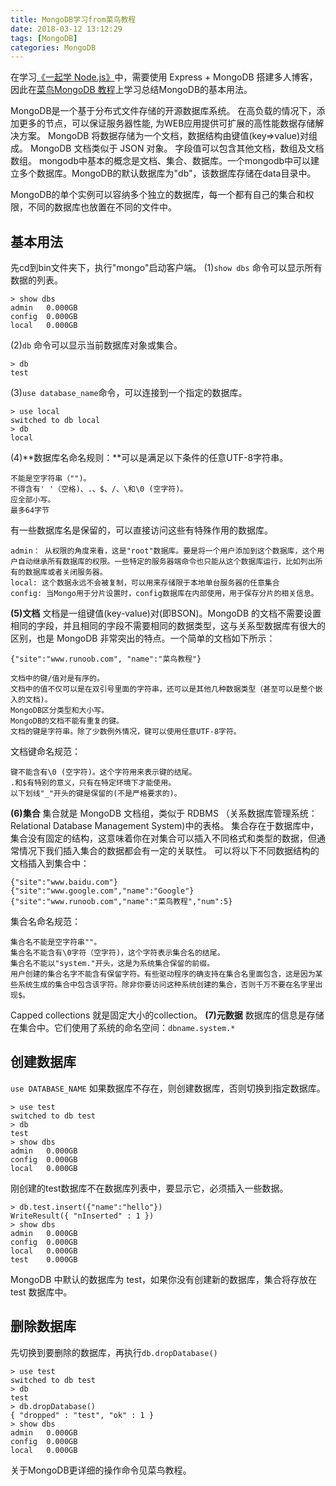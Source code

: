 ```yaml
---
title: MongoDB学习from菜鸟教程
date: 2018-03-12 13:12:29
tags: [MongoDB]
categories: MongoDB
---
```

在学习[《一起学 Node.js》](https://github.com/nswbmw/N-blog)中，需要使用 Express + MongoDB 搭建多人博客，因此在[菜鸟MongoDB 教程](http://www.runoob.com/mongodb/mongodb-tutorial.html)上学习总结MongoDB的基本用法。
<!--more-->
MongoDB是一个基于分布式文件存储的开源数据库系统。 在高负载的情况下，添加更多的节点，可以保证服务器性能, 为WEB应用提供可扩展的高性能数据存储解决方案。
MongoDB 将数据存储为一个文档，数据结构由键值(key=>value)对组成。 MongoDB 文档类似于 JSON 对象。 字段值可以包含其他文档，数组及文档数组。
mongodb中基本的概念是文档、集合、数据库。一个mongodb中可以建立多个数据库。MongoDB的默认数据库为"db"，该数据库存储在data目录中。

MongoDB的单个实例可以容纳多个独立的数据库，每一个都有自己的集合和权限，不同的数据库也放置在不同的文件中。

## 基本用法 ##
先cd到bin文件夹下，执行"mongo"启动客户端。
(1)`show dbs` 命令可以显示所有数据的列表。

	> show dbs
	admin   0.000GB
	config  0.000GB
	local   0.000GB
(2)`db` 命令可以显示当前数据库对象或集合。

	> db
	test
(3)`use database_name`命令，可以连接到一个指定的数据库。

	> use local
	switched to db local
	> db
	local
(4)**数据库名命名规则：**可以是满足以下条件的任意UTF-8字符串。

    不能是空字符串（"")。
    不得含有' '（空格)、.、$、/、\和\0 (空字符)。
    应全部小写。
    最多64字节
有一些数据库名是保留的，可以直接访问这些有特殊作用的数据库。

    admin： 从权限的角度来看，这是"root"数据库。要是将一个用户添加到这个数据库，这个用户自动继承所有数据库的权限。一些特定的服务器端命令也只能从这个数据库运行，比如列出所有的数据库或者关闭服务器。
    local: 这个数据永远不会被复制，可以用来存储限于本地单台服务器的任意集合
    config: 当Mongo用于分片设置时，config数据库在内部使用，用于保存分片的相关信息。
**(5)文档**
文档是一组键值(key-value)对(即BSON)。MongoDB 的文档不需要设置相同的字段，并且相同的字段不需要相同的数据类型，这与关系型数据库有很大的区别，也是 MongoDB 非常突出的特点。一个简单的文档如下所示：

	{"site":"www.runoob.com", "name":"菜鸟教程"}

    文档中的键/值对是有序的。
    文档中的值不仅可以是在双引号里面的字符串，还可以是其他几种数据类型（甚至可以是整个嵌入的文档)。
    MongoDB区分类型和大小写。
    MongoDB的文档不能有重复的键。
    文档的键是字符串。除了少数例外情况，键可以使用任意UTF-8字符。
文档键命名规范：

    键不能含有\0 (空字符)。这个字符用来表示键的结尾。
    .和$有特别的意义，只有在特定环境下才能使用。
    以下划线"_"开头的键是保留的(不是严格要求的)。
**(6)集合**
集合就是 MongoDB 文档组，类似于 RDBMS （关系数据库管理系统：Relational Database Management System)中的表格。
集合存在于数据库中，集合没有固定的结构，这意味着你在对集合可以插入不同格式和类型的数据，但通常情况下我们插入集合的数据都会有一定的关联性。
可以将以下不同数据结构的文档插入到集合中：
	
	{"site":"www.baidu.com"}
	{"site":"www.google.com","name":"Google"}
	{"site":"www.runoob.com","name":"菜鸟教程","num":5}
集合名命名规范：

	集合名不能是空字符串""。
	集合名不能含有\0字符（空字符)，这个字符表示集合名的结尾。
	集合名不能以"system."开头，这是为系统集合保留的前缀。
	用户创建的集合名字不能含有保留字符。有些驱动程序的确支持在集合名里面包含，这是因为某些系统生成的集合中包含该字符。除非你要访问这种系统创建的集合，否则千万不要在名字里出现$。
Capped collections 就是固定大小的collection。
**(7)元数据**
数据库的信息是存储在集合中。它们使用了系统的命名空间：`dbname.system.*`

## 创建数据库 ##
`use DATABASE_NAME` 如果数据库不存在，则创建数据库，否则切换到指定数据库。

	> use test
	switched to db test
	> db
	test
	> show dbs
	admin   0.000GB
	config  0.000GB
	local   0.000GB
刚创建的test数据库不在数据库列表中，要显示它，必须插入一些数据。

	> db.test.insert({"name":"hello"})
	WriteResult({ "nInserted" : 1 })
	> show dbs
	admin   0.000GB
	config  0.000GB
	local   0.000GB
	test    0.000GB
MongoDB 中默认的数据库为 test，如果你没有创建新的数据库，集合将存放在 test 数据库中。

## 删除数据库 ##
先切换到要删除的数据库，再执行`db.dropDatabase()`

	> use test
	switched to db test
	> db
	test
	> db.dropDatabase()
	{ "dropped" : "test", "ok" : 1 }
	> show dbs
	admin   0.000GB
	config  0.000GB
	local   0.000GB

关于MongoDB更详细的操作命令见菜鸟教程。
